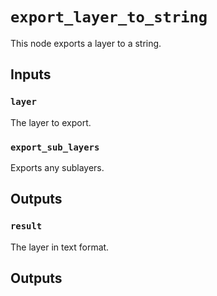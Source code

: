 # `export_layer_to_string`

This node exports a layer to a string.

## Inputs

### `layer`
The layer to export. 

### `export_sub_layers`
Exports any sublayers. 

## Outputs

### `result`
The layer in text format. 

## Outputs
